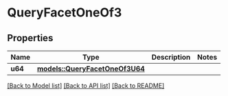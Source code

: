 # QueryFacetOneOf3

## Properties

Name | Type | Description | Notes
------------ | ------------- | ------------- | -------------
**u64** | [**models::QueryFacetOneOf3U64**](QueryFacet_oneOf_3_U64.md) |  | 

[[Back to Model list]](../README.md#documentation-for-models) [[Back to API list]](../README.md#documentation-for-api-endpoints) [[Back to README]](../README.md)


